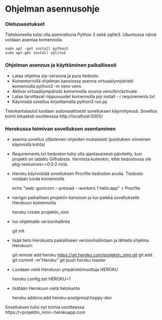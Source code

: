 # Ohjelman asennusohje

### Oletusasetukset

Tietokoneella tulisi olla asennettuna Python 3 sekä sqlite3. Ubuntussa nämä voidaan asentaa komennolla

    sudo apt -get install python3
    sudo apt-get install sqlite3


### Ohjelman asennus ja käyttäminen paikallisesti

- Lataa ohjelma zip-versiona ja pura tiedosto. 
- Komentorivillä ohjelman kansiossa asenna virtuaaliympäristö komennolla 
    python3 -m venv venv
- Aktivoi virtuaaliympäristö komennolla 
    source venv/bin/activate
- Lataa tarvittavat riippuvuudet komennolla 
    pip install - r requirements.txt
- Käynnistä sovellus kirjoittamalla 
    python3 run.py 

Tietokantataulut luodaan automaattisesti sovelluksen käynnityessä. Sovellus toimii lokaalisti osoitteessa http://localhost:5000/


### Herokussa toimivan sovelluksen asentaminen

- asenna sovellus ylläolevien ohjeiden mukaisesti (poislukien viimeinen käynnistä kohta)
- Requirements.txt tiedoston tulisi olla ajantasaisesti päivitetty, kun projekti on ladattu Githubista. Varmista kuitenkin, ettei tiedostossa ole pkg-resources==0.0.0 riviä.
- Heroku käynnistää sovelluksen Procfile tiedoston avulla. Tiedosto voidaan luoda komennolla

    echo "web: gunicorn --preload --workers 1 hello:app" > Procfile

- navigoi paikallisen projektin kansioon ja luo paikka sovellukselle Herokuun komennolla

    heroku create projektin_nimi

- luo ohjelmalle versionhallinta
 
    git init 

- lisää tieto Herokusta paikalliseen versionhallintaan ja lähtetä ohjelma Herokuun:

    git remote add heroku https://git.heroku.com/projektin_nimi.git
    git add .
    git commit -m"Heroku"
    git push heroku master  

- Luodaan vielä Herokuun ympäristömuuttuja HEROKU

    heroku config:set HEROKU=1

- lisätään Herokuun vielä tietokanta

    heroku addons:add heroku-postgresql:hoppy-dev


Sovelluksen tulisi nyt toimia osoitteessa https://<projektin_nimi>.herokuapp.com 
